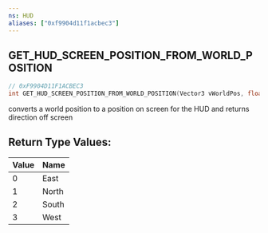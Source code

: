 ```yaml
---
ns: HUD
aliases: ["0xf9904d11f1acbec3"]
---
```

## GET_HUD_SCREEN_POSITION_FROM_WORLD_POSITION

```c
// 0xF9904D11F1ACBEC3
int GET_HUD_SCREEN_POSITION_FROM_WORLD_POSITION(Vector3 vWorldPos, float fScreenPosX, float fScreenPosY);
```

converts a world position to a position on screen for the HUD and returns direction off screen

## Return Type Values:
| Value | Name |
| --- | --- |
| 0 | East |
| 1 | North |
| 2 | South |
| 3 | West |

